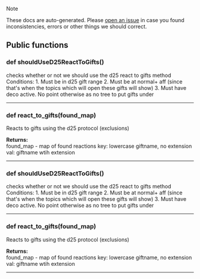> [!NOTE]
> These docs are auto-generated. Please [open an issue](https://github.com/Friends-of-Monika/mas-docs/issues/new)
> in case you found inconsistencies, errors or other things we should correct.

## Public functions

### def shouldUseD25ReactToGifts()

checks whether or not we should use the d25 react to gifts method  Conditions: 1. Must be in d25 gift range 2. Must be at normal+ aff (since that's when the topics which will open these gifts will show) 3. Must have deco active. No point otherwise as no tree to put gifts under

---

### def react_to_gifts(found_map)

Reacts to gifts using the d25 protocol (exclusions)

**Returns:**<br>
found_map - map of found reactions key: lowercase giftname, no extension val: giftname wtih extension

---

### def shouldUseD25ReactToGifts()

checks whether or not we should use the d25 react to gifts method  Conditions: 1. Must be in d25 gift range 2. Must be at normal+ aff (since that's when the topics which will open these gifts will show) 3. Must have deco active. No point otherwise as no tree to put gifts under

---

### def react_to_gifts(found_map)

Reacts to gifts using the d25 protocol (exclusions)

**Returns:**<br>
found_map - map of found reactions key: lowercase giftname, no extension val: giftname wtih extension

---

